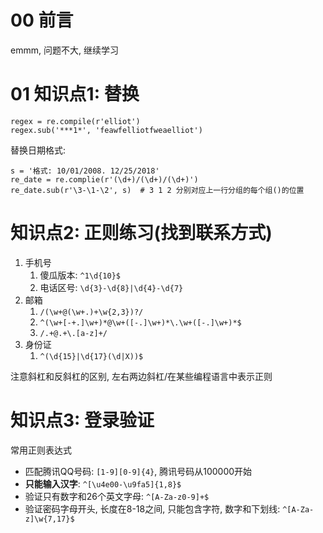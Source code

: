 # 00 前言
emmm, 问题不大, 继续学习

# 01 知识点1: 替换
```
regex = re.compile(r'elliot')
regex.sub('***1*', 'feawfelliotfweaelliot')
```

替换日期格式:
```
s = '格式: 10/01/2008. 12/25/2018'
re_date = re.complie(r'(\d+)/(\d+)/(\d+)')
re_date.sub(r'\3-\1-\2', s)  # 3 1 2 分别对应上一行分组的每个组()的位置
```

# 知识点2: 正则练习(找到联系方式)
1. 手机号
   1. 傻瓜版本: `^1\d{10}$`
   2. 电话区号: `\d{3}-\d{8}|\d{4}-\d{7}`
2. 邮箱
   1. `/(\w+@(\w+.)+\w{2,3})?/`
   2. `^(\w+[-+.]\w+)*@\w+([-.]\w+)*\.\w+([-.]\w+)*$`
   3. `/.+@.+\.[a-z]+/`
3. 身份证
   1. `^(\d{15}|\d{17}(\d|X))$`

注意斜杠和反斜杠的区别, 左右两边斜杠/在某些编程语言中表示正则  

# 知识点3: 登录验证
常用正则表达式  
- 匹配腾讯QQ号码: `[1-9][0-9]{4}`, 腾讯号码从100000开始
- **只能输入汉字**: `^[\u4e00-\u9fa5]{1,8}$` 
- 验证只有数字和26个英文字母: `^[A-Za-z0-9]+$`
- 验证密码字母开头, 长度在8-18之间, 只能包含字符, 数字和下划线: `^[A-Za-z]\w{7,17}$`

